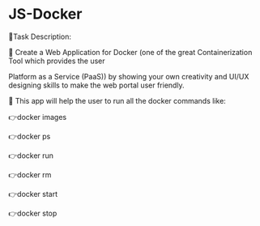 # JS-Docker
🔰Task Description:

📌 Create a Web Application for Docker (one of the great Containerization Tool which provides the user 


Platform as a Service (PaaS)) by showing your own creativity and UI/UX designing skills to make the web portal user friendly.

📌 This app will help the user to run all the docker commands like:

 👉docker images

👉docker ps

👉docker run

👉docker rm

👉docker start

👉docker stop

